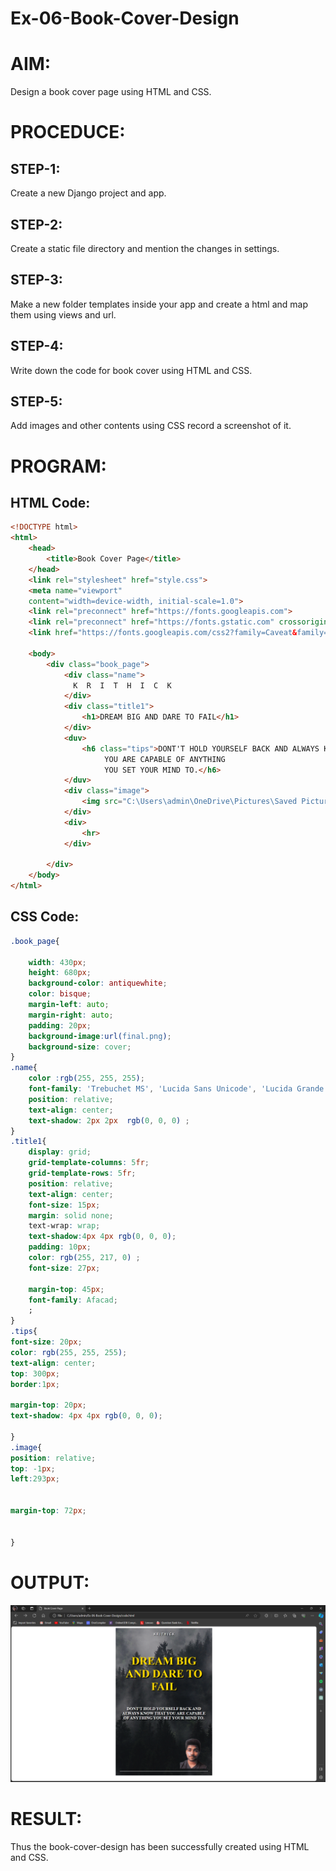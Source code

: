 # Ex-06-Book-Cover-Design
# AIM:
Design a book cover page using HTML and CSS.
# PROCEDUCE:
## STEP-1:
Create a new Django project and app.
## STEP-2:
Create a static file directory and mention the changes in settings.
## STEP-3:
Make a new folder templates inside your app and create a html and map them using views and url.
## STEP-4:
Write down the code for book cover using HTML and CSS.
## STEP-5:
Add images and other contents using CSS record a screenshot of it.
# PROGRAM:
## HTML Code:
```html
<!DOCTYPE html>
<html>
    <head>
        <title>Book Cover Page</title>
    </head>
    <link rel="stylesheet" href="style.css">
    <meta name="viewport" 
    content="width=device-width, initial-scale=1.0">
    <link rel="preconnect" href="https://fonts.googleapis.com">
    <link rel="preconnect" href="https://fonts.gstatic.com" crossorigin>
    <link href="https://fonts.googleapis.com/css2?family=Caveat&family=Dancing+Script:wght@600&family=Ephesis&family=PT+Serif:wght@700&family=Preahvihear&family=Roboto+Mono:ital,wght@1,700&family=Rubik+Doodle+Shadow&family=Vina+Sans&display=swap" rel="stylesheet">

    <body>
        <div class="book_page">
            <div class="name">
              K  R  I  T  H  I  C  K
            </div>
            <div class="title1">
                <h1>DREAM BIG AND DARE TO FAIL</h1>
            </div>
            <duv>
                <h6 class="tips">DONT'T HOLD YOURSELF BACK AND ALWAYS KNOW THAT
                     YOU ARE CAPABLE OF ANYTHING
                     YOU SET YOUR MIND TO.</h6>
            </duv>
            <div class="image">
                <img src="C:\Users\admin\OneDrive\Pictures\Saved Pictures\myphotobookcover.png" width="130px" height="165px">
            </div>
            <div>
                <hr>
            </div>

        </div>
    </body>
</html>
```
## CSS Code:
```css
.book_page{
            
    width: 430px;
    height: 680px;
    background-color: antiquewhite;
    color: bisque;
    margin-left: auto;
    margin-right: auto;
    padding: 20px;
    background-image:url(final.png);
    background-size: cover;
}
.name{
    color :rgb(255, 255, 255);
    font-family: 'Trebuchet MS', 'Lucida Sans Unicode', 'Lucida Grande', 'Lucida Sans', Arial, sans-serif; 
    position: relative;
    text-align: center;
    text-shadow: 2px 2px  rgb(0, 0, 0) ;
}
.title1{
    display: grid;
    grid-template-columns: 5fr;
    grid-template-rows: 5fr;
    position: relative;
    text-align: center;
    font-size: 15px;
    margin: solid none;
    text-wrap: wrap;
    text-shadow:4px 4px rgb(0, 0, 0);
    padding: 10px;
    color: rgb(255, 217, 0) ;
    font-size: 27px;
    
    margin-top: 45px;
    font-family: Afacad;
    ;
}
.tips{
font-size: 20px;
color: rgb(255, 255, 255);
text-align: center;
top: 300px;
border:1px;

margin-top: 20px;
text-shadow: 4px 4px rgb(0, 0, 0);

}
.image{
position: relative;
top: -1px;
left:293px;


margin-top: 72px;


}
```
# OUTPUT:
![OUT](OUTPUT.png)
# RESULT:
Thus the book-cover-design has been successfully created using HTML and CSS.
